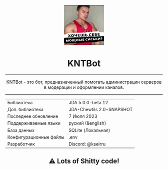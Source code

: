 <div align="center">
<img src="src/main/resources/logo.png" width="128" height="128" title="KNTBot Logo">

# KNTBot
<hr>
KNTBot - это бот, предназначенный помогать администрации серверов в модерации и оформлении каналов.

<hr>
<table>
    <tr>
        <td>Библиотека</td>
        <td>JDA 5.0.0-beta.12</td>
    </tr>
    <tr>
        <td>Доп. библиотека</td>
        <td>JDA-Chewtils 2.0-SNAPSHOT</td>
    </tr>
    <tr>
        <td>Последнее обновление</td>
        <td>7 Июля 2023</td>
    </tr>
    <tr>
        <td>Поддерживаемые языки</td>
        <td>руский (&english)</td>
    </tr>
    <tr>
        <td>База данных</td>
        <td>SQLite (Локальная)</td>
    </tr>
    <tr>
        <td>Конфигурационные файлы</td>
        <td>.env</td>
    </tr>
    <tr>
        <td>Разработчик</td>
        <td>Discord: @kseirru</td>
    </tr>
</table>

## ⚠️ Lots of Shitty code!

</div>

</div>